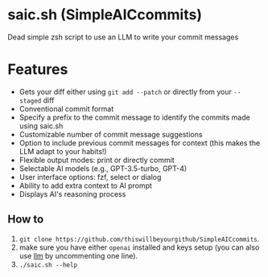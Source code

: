 # saic.sh (SimpleAICcommits)
Dead simple zsh script to use an LLM to write your commit messages

# Features
- Gets your diff either using `git add --patch` or directly from your `--staged` diff
- Conventional commit format
- Specify a prefix to the commit message to identify the commits made using saic.sh
- Customizable number of commit message suggestions
- Option to include previous commit messages for context (this makes the LLM adapt to your habits!)
- Flexible output modes: print or directly commit
- Selectable AI models (e.g., GPT-3.5-turbo, GPT-4)
- User interface options: fzf, select or dialog
- Ability to add extra context to AI prompt
- Displays AI's reasoning process

## How to
1. `git clone https://github.com/thiswillbeyourgithub/SimpleAICcommits`.
2. make sure you have either `openai` installed and keys setup (you can also use [llm](https://github.com/simonw/llm) by uncommenting one line).
3. `./saic.sh --help`
